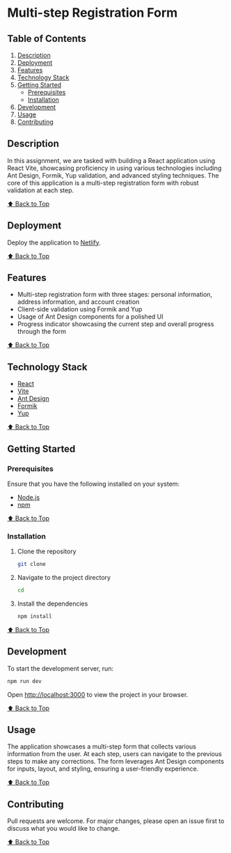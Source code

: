 # Multi-step Registration Form

## Table of Contents

1. [Description](#description)
2. [Deployment](#deployment)
3. [Features](#features)
4. [Technology Stack](#technology-stack)
5. [Getting Started](#getting-started)
   - [Prerequisites](#prerequisites)
   - [Installation](#installation)
6. [Development](#development)
7. [Usage](#usage)
8. [Contributing](#contributing)

## Description

In this assignment, we are tasked with building a React application using React Vite, showcasing proficiency in using various technologies including Ant Design, Formik, Yup validation, and advanced styling techniques. The core of this application is a multi-step registration form with robust validation at each step.

[⬆ Back to Top](#table-of-contents)

## Deployment

Deploy the application to [Netlify](https://stupendous-muffin-48c043.netlify.app/).

[⬆ Back to Top](#table-of-contents)

## Features

- Multi-step registration form with three stages: personal information, address information, and account creation
- Client-side validation using Formik and Yup
- Usage of Ant Design components for a polished UI
- Progress indicator showcasing the current step and overall progress through the form

[⬆ Back to Top](#table-of-contents)

## Technology Stack

- [React](https://reactjs.org/)
- [Vite](https://vitejs.dev/)
- [Ant Design](https://ant.design/)
- [Formik](https://formik.org/)
- [Yup](https://github.com/jquense/yup)

[⬆ Back to Top](#table-of-contents)

## Getting Started

### Prerequisites

Ensure that you have the following installed on your system:
- [Node.js](https://nodejs.org/)
- [npm](https://www.npmjs.com/)

[⬆ Back to Top](#table-of-contents)

### Installation

1. Clone the repository
   ```sh
   git clone 
   ```
2. Navigate to the project directory
   ```sh
   cd 
   ```
3. Install the dependencies
   ```sh
   npm install
   ```

[⬆ Back to Top](#table-of-contents)

## Development

To start the development server, run:
```sh
npm run dev
```

Open [http://localhost:3000](http://localhost:5173) to view the project in your browser.

[⬆ Back to Top](#table-of-contents)

## Usage

The application showcases a multi-step form that collects various information from the user. At each step, users can navigate to the previous steps to make any corrections. The form leverages Ant Design components for inputs, layout, and styling, ensuring a user-friendly experience.

[⬆ Back to Top](#table-of-contents)

## Contributing

Pull requests are welcome. For major changes, please open an issue first to discuss what you would like to change.

[⬆ Back to Top](#table-of-contents)